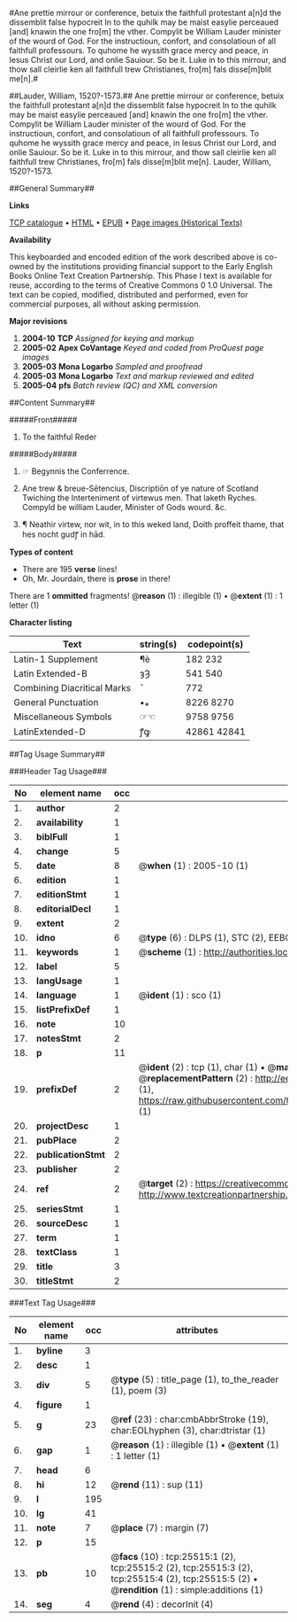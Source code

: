 #Ane prettie mirrour or conference, betuix the faithfull protestant a[n]d the dissemblit false hypocreit In to the quhilk may be maist easylie perceaued [and] knawin the one fro[m] the vther. Compylit be William Lauder minister of the wourd of God. For the instructioun, confort, and consolatioun of all faithfull professours. To quhome he wyssith grace mercy and peace, in Iesus Christ our Lord, and onlie Sauiour. So be it. Luke in to this mirrour, and thow sall cleirlie ken all faithfull trew Christianes, fro[m] fals disse[m]blit me[n].#

##Lauder, William, 1520?-1573.##
Ane prettie mirrour or conference, betuix the faithfull protestant a[n]d the dissemblit false hypocreit In to the quhilk may be maist easylie perceaued [and] knawin the one fro[m] the vther. Compylit be William Lauder minister of the wourd of God. For the instructioun, confort, and consolatioun of all faithfull professours. To quhome he wyssith grace mercy and peace, in Iesus Christ our Lord, and onlie Sauiour. So be it. Luke in to this mirrour, and thow sall cleirlie ken all faithfull trew Christianes, fro[m] fals disse[m]blit me[n].
Lauder, William, 1520?-1573.

##General Summary##

**Links**

[TCP catalogue](http://www.ota.ox.ac.uk/tcp/)  • 
[HTML](http://tei.it.ox.ac.uk/tcp/Texts-HTML/free/A05/A05180.html)  • 
[EPUB](http://tei.it.ox.ac.uk/tcp/Texts-EPUB/free/A05/A05180.epub) • 
[Page images (Historical Texts)](https://data.historicaltexts.jisc.ac.uk/view?pubId=eebo-99845005e&pageId=eebo-99845005e-25515-1)

**Availability**

This keyboarded and encoded edition of the
	       work described above is co-owned by the institutions
	       providing financial support to the Early English Books
	       Online Text Creation Partnership. This Phase I text is
	       available for reuse, according to the terms of Creative
	       Commons 0 1.0 Universal. The text can be copied,
	       modified, distributed and performed, even for
	       commercial purposes, all without asking permission.

**Major revisions**

1. __2004-10__ __TCP__ *Assigned for keying and markup*
1. __2005-02__ __Apex CoVantage__ *Keyed and coded from ProQuest page images*
1. __2005-03__ __Mona Logarbo__ *Sampled and proofread*
1. __2005-03__ __Mona Logarbo__ *Text and markup reviewed and edited*
1. __2005-04__ __pfs__ *Batch review (QC) and XML conversion*

##Content Summary##

#####Front#####

1. To the faithful Reder

#####Body#####

1. ☞ Begynnis the Conferrence.

1. Ane trew & breue-Sētencius, Discriptiōn of ye nature of Scotland Twiching the Interteniment of virtewus men. That laketh Ryches. Compyld be william Lauder, Minister of Gods wourd. &c.

1. ¶ Neathir virtew, nor wit, in to this weked land, Doith proffeit thame, that hes nocht gudꝭ in hād.

**Types of content**

  * There are 195 **verse** lines!
  * Oh, Mr. Jourdain, there is **prose** in there!

There are 1 **ommitted** fragments! 
 @__reason__ (1) : illegible (1)  •  @__extent__ (1) : 1 letter (1)

**Character listing**


|Text|string(s)|codepoint(s)|
|---|---|---|
|Latin-1 Supplement|¶è|182 232|
|Latin Extended-B|ȝȜ|541 540|
|Combining             Diacritical Marks|̄|772|
|General Punctuation|•⁎|8226 8270|
|Miscellaneous Symbols|☞☜|9758 9756|
|LatinExtended-D|ꝭꝙ|42861 42841|

##Tag Usage Summary##

###Header Tag Usage###

|No|element name|occ|attributes|
|---|---|---|---|
|1.|__author__|2||
|2.|__availability__|1||
|3.|__biblFull__|1||
|4.|__change__|5||
|5.|__date__|8| @__when__ (1) : 2005-10 (1)|
|6.|__edition__|1||
|7.|__editionStmt__|1||
|8.|__editorialDecl__|1||
|9.|__extent__|2||
|10.|__idno__|6| @__type__ (6) : DLPS (1), STC (2), EEBO-CITATION (1), PROQUEST (1), VID (1)|
|11.|__keywords__|1| @__scheme__ (1) : http://authorities.loc.gov/ (1)|
|12.|__label__|5||
|13.|__langUsage__|1||
|14.|__language__|1| @__ident__ (1) : sco (1)|
|15.|__listPrefixDef__|1||
|16.|__note__|10||
|17.|__notesStmt__|2||
|18.|__p__|11||
|19.|__prefixDef__|2| @__ident__ (2) : tcp (1), char (1)  •  @__matchPattern__ (2) : ([0-9\-]+):([0-9IVX]+) (1), (.+) (1)  •  @__replacementPattern__ (2) : http://eebo.chadwyck.com/downloadtiff?vid=$1&page=$2 (1), https://raw.githubusercontent.com/textcreationpartnership/Texts/master/tcpchars.xml#$1 (1)|
|20.|__projectDesc__|1||
|21.|__pubPlace__|2||
|22.|__publicationStmt__|2||
|23.|__publisher__|2||
|24.|__ref__|2| @__target__ (2) : https://creativecommons.org/publicdomain/zero/1.0/ (1), http://www.textcreationpartnership.org/docs/. (1)|
|25.|__seriesStmt__|1||
|26.|__sourceDesc__|1||
|27.|__term__|1||
|28.|__textClass__|1||
|29.|__title__|3||
|30.|__titleStmt__|2||


###Text Tag Usage###

|No|element name|occ|attributes|
|---|---|---|---|
|1.|__byline__|3||
|2.|__desc__|1||
|3.|__div__|5| @__type__ (5) : title_page (1), to_the_reader (1), poem (3)|
|4.|__figure__|1||
|5.|__g__|23| @__ref__ (23) : char:cmbAbbrStroke (19), char:EOLhyphen (3), char:dtristar (1)|
|6.|__gap__|1| @__reason__ (1) : illegible (1)  •  @__extent__ (1) : 1 letter (1)|
|7.|__head__|6||
|8.|__hi__|12| @__rend__ (11) : sup (11)|
|9.|__l__|195||
|10.|__lg__|41||
|11.|__note__|7| @__place__ (7) : margin (7)|
|12.|__p__|15||
|13.|__pb__|10| @__facs__ (10) : tcp:25515:1 (2), tcp:25515:2 (2), tcp:25515:3 (2), tcp:25515:4 (2), tcp:25515:5 (2)  •  @__rendition__ (1) : simple:additions (1)|
|14.|__seg__|4| @__rend__ (4) : decorInit (4)|
